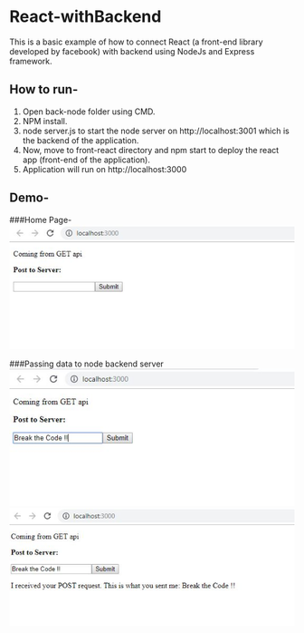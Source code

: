 # React-withBackend

This is a basic example of how to connect React (a front-end library developed by facebook) with backend using NodeJs and Express framework.

## How to run-
1. Open back-node folder using CMD.
2. NPM install.
3. node server.js to start the node server on http://localhost:3001 which is the backend of the application.
4. Now, move to front-react directory and npm start to deploy the react app (front-end of the application). 
5. Application will run on http://localhost:3000

## Demo-

###Home Page-
<img src="https://github.com/rahul2412/React-withBackend/blob/master/demo_images/Capture1.JPG" alt="demo"/>

###Passing data to node backend server
<img src="https://github.com/rahul2412/React-withBackend/blob/master/demo_images/Capture2.JPG" alt="demo"/>
<img src="https://github.com/rahul2412/React-withBackend/blob/master/demo_images/Capture3.JPG" alt="demo"/>



